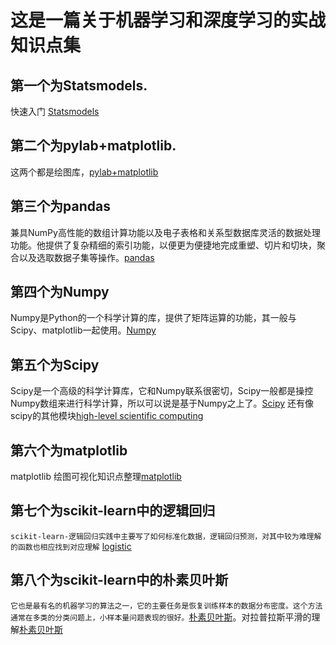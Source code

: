 这是一篇关于机器学习和深度学习的实战知识点集
===
## 第一个为Statsmodels.
快速入门 [Statsmodels](http://blog.163.com/bioinfor_cnu/blog/static/1944622372015815103523278/)
## 第二个为pylab+matplotlib.
这两个都是绘图库，[pylab+matplotlib](http://www.cnblogs.com/webary/p/5813855.html)
## 第三个为pandas
兼具NumPy高性能的数组计算功能以及电子表格和关系型数据库灵活的数据处理功能。他提供了复杂精细的索引功能，以便更为便捷地完成重塑、切片和切块，聚合以及选取数据子集等操作。[pandas](http://python.jobbole.com/84416/)
## 第四个为Numpy
Numpy是Python的一个科学计算的库，提供了矩阵运算的功能，其一般与Scipy、matplotlib一起使用。[Numpy](http://www.jb51.net/article/49397.htm)
## 第五个为Scipy
Scipy是一个高级的科学计算库，它和Numpy联系很密切，Scipy一般都是操控Numpy数组来进行科学计算，所以可以说是基于Numpy之上了。[Scipy](http://blog.csdn.net/q583501947/article/details/76735870)
还有像scipy的其他模块[high-level scientific computing](http://www.scipy-lectures.org/intro/scipy.html)
## 第六个为matplotlib
matplotlib 绘图可视化知识点整理[matplotlib](http://python.jobbole.com/85106/)
## 第七个为scikit-learn中的逻辑回归
`scikit-learn-逻辑回归实践中主要写了如何标准化数据，逻辑回归预测，对其中较为难理解的函数也相应找到对应理解` [logistic](http://blog.csdn.net/pipisorry/article/details/52251305)
## 第八个为scikit-learn中的朴素贝叶斯
`它也是最有名的机器学习的算法之一，它的主要任务是恢复训练样本的数据分布密度。这个方法通常在多类的分类问题上，小样本量问题表现的很好。`[朴素贝叶斯](http://blog.csdn.net/pipisorry/article/details/52251305)。对拉普拉斯平滑的理解[朴素贝叶斯](https://yq.aliyun.com/articles/113512)

